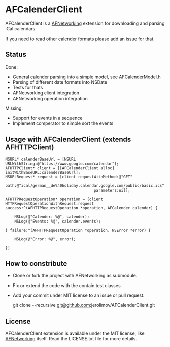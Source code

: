 # AFCalenderClient

AFCalenderClient is a [AFNetworking](https://github.com/AFNetworking/AFNetworking)
extension for downloading and parsing iCal calendars.

If you need to read other calender formats please add an issue for that.

## Status

Done:

* General calender parsing into a simple model, see AFCalenderModel.h
* Parsing of different date formats into NSDate
* Tests for thats
* AFNetworking client integration
* AFNetworking operation integration

Missing:

* Support for events in a sequence
* Implement comperator to simple sort the events

## Usage with AFCalenderClient (extends AFHTTPClient)

    NSURL* calenderBaseUrl = [NSURL URLWithString:@"https://www.google.com/calendar"];
    AFHTTPClient* client = [[AFCalenderClient alloc] initWithBaseURL:calenderBaseUrl];
    NSURLRequest* request = [client requestWithMethod:@"GET"
                                                 path:@"ical/german__de%40holiday.calendar.google.com/public/basic.ics"
										   parameters:nil];

    AFHTTPRequestOperation* operation = [client HTTPRequestOperationWithRequest:request success:^(AFHTTPRequestOperation *operation, AFCalender calender) {
	
		NSLog(@"Calender: %@", calender);
		NSLog(@"Events: %@", calender.events);

	} failure:^(AFHTTPRequestOperation *operation, NSError *error) {

		NSLog(@"Error: %@", error);

	}]

## How to constribute

* Clone or fork the project with AFNetworking as submodule.
* Fix or extend the code with the contain test classes.
* Add your commit under MIT license to an issue or pull request.

    git clone --recursive git@github.com:jerolimov/AFCalenderClient.git

## License

AFCalenderClient extension is available under the MIT license,
like [AFNetworking](https://github.com/AFNetworking/AFNetworking) itself.
Read the LICENSE.txt file for more details.
